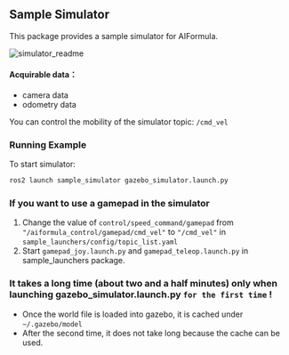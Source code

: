 ## Sample Simulator

This package provides a sample simulator for AIFormula.

![simulator_readme](https://github.com/aiformula-support/aiformula/assets/113084733/ee478919-2a6b-4ee0-a71c-0b125638ec86)

#### Acquirable data：
* camera data
* odometry data

You can control the mobility of the simulator topic: `/cmd_vel`

### Running Example
To start simulator:
  ```bash
  ros2 launch sample_simulator gazebo_simulator.launch.py
  ```

### If you want to use a gamepad in the simulator
1. Change the value of `control/speed_command/gamepad` from `"/aiformula_control/gamepad/cmd_vel"`
to `"/cmd_vel"` in `sample_launchers/config/topic_list.yaml`
2. Start `gamepad_joy.launch.py` and `gamepad_teleop.launch.py` in sample_launchers package.


### It takes a long time (about two and a half minutes) only when launching gazebo_simulator.launch.py `for the first time` !
- Once the world file is loaded into gazebo, it is cached under `~/.gazebo/model`
- After the second time, it does not take long because the cache can be used.
